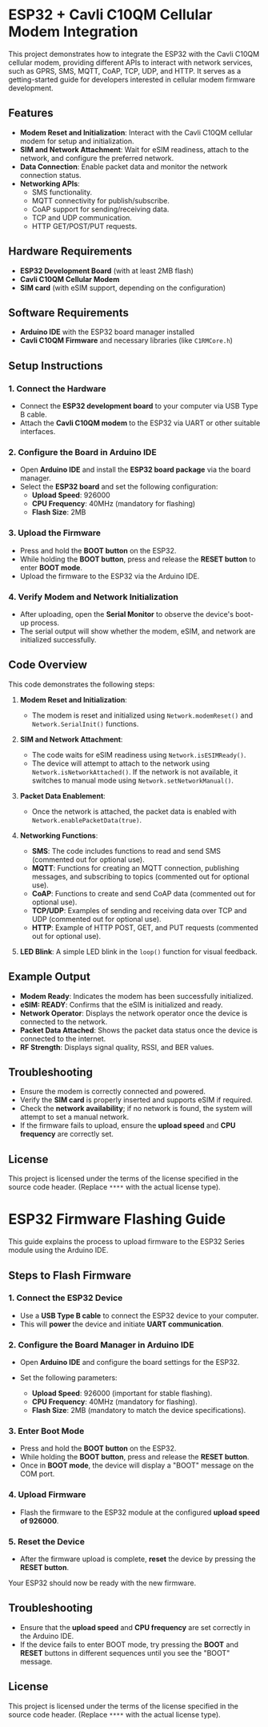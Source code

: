 # ESP32 + Cavli C10QM Cellular Modem Integration

This project demonstrates how to integrate the ESP32 with the Cavli C10QM cellular modem, providing different APIs to interact with network services, such as GPRS, SMS, MQTT, CoAP, TCP, UDP, and HTTP. It serves as a getting-started guide for developers interested in cellular modem firmware development.

## Features

- **Modem Reset and Initialization**: Interact with the Cavli C10QM cellular modem for setup and initialization.
- **SIM and Network Attachment**: Wait for eSIM readiness, attach to the network, and configure the preferred network.
- **Data Connection**: Enable packet data and monitor the network connection status.
- **Networking APIs**:
  - SMS functionality.
  - MQTT connectivity for publish/subscribe.
  - CoAP support for sending/receiving data.
  - TCP and UDP communication.
  - HTTP GET/POST/PUT requests.

## Hardware Requirements

- **ESP32 Development Board** (with at least 2MB flash)
- **Cavli C10QM Cellular Modem**
- **SIM card** (with eSIM support, depending on the configuration)

## Software Requirements

- **Arduino IDE** with the ESP32 board manager installed
- **Cavli C10QM Firmware** and necessary libraries (like `C1RMCore.h`)

## Setup Instructions

### 1. **Connect the Hardware**
   - Connect the **ESP32 development board** to your computer via USB Type B cable.
   - Attach the **Cavli C10QM modem** to the ESP32 via UART or other suitable interfaces.

### 2. **Configure the Board in Arduino IDE**
   - Open **Arduino IDE** and install the **ESP32 board package** via the board manager.
   - Select the **ESP32 board** and set the following configuration:
     - **Upload Speed**: 926000
     - **CPU Frequency**: 40MHz (mandatory for flashing)
     - **Flash Size**: 2MB

### 3. **Upload the Firmware**
   - Press and hold the **BOOT button** on the ESP32.
   - While holding the **BOOT button**, press and release the **RESET button** to enter **BOOT mode**.
   - Upload the firmware to the ESP32 via the Arduino IDE.

### 4. **Verify Modem and Network Initialization**
   - After uploading, open the **Serial Monitor** to observe the device's boot-up process.
   - The serial output will show whether the modem, eSIM, and network are initialized successfully.

## Code Overview

This code demonstrates the following steps:

1. **Modem Reset and Initialization**:
   - The modem is reset and initialized using `Network.modemReset()` and `Network.SerialInit()` functions.
   
2. **SIM and Network Attachment**:
   - The code waits for eSIM readiness using `Network.isESIMReady()`.
   - The device will attempt to attach to the network using `Network.isNetworkAttached()`. If the network is not available, it switches to manual mode using `Network.setNetworkManual()`.

3. **Packet Data Enablement**:
   - Once the network is attached, the packet data is enabled with `Network.enablePacketData(true)`.

4. **Networking Functions**:
   - **SMS**: The code includes functions to read and send SMS (commented out for optional use).
   - **MQTT**: Functions for creating an MQTT connection, publishing messages, and subscribing to topics (commented out for optional use).
   - **CoAP**: Functions to create and send CoAP data (commented out for optional use).
   - **TCP/UDP**: Examples of sending and receiving data over TCP and UDP (commented out for optional use).
   - **HTTP**: Example of HTTP POST, GET, and PUT requests (commented out for optional use).

5. **LED Blink**: A simple LED blink in the `loop()` function for visual feedback.

## Example Output

- **Modem Ready**: Indicates the modem has been successfully initialized.
- **eSIM: READY**: Confirms that the eSIM is initialized and ready.
- **Network Operator**: Displays the network operator once the device is connected to the network.
- **Packet Data Attached**: Shows the packet data status once the device is connected to the internet.
- **RF Strength**: Displays signal quality, RSSI, and BER values.

## Troubleshooting

- Ensure the modem is correctly connected and powered.
- Verify the **SIM card** is properly inserted and supports eSIM if required.
- Check the **network availability**; if no network is found, the system will attempt to set a manual network.
- If the firmware fails to upload, ensure the **upload speed** and **CPU frequency** are correctly set.

## License

This project is licensed under the terms of the license specified in the source code header. (Replace `****` with the actual license type).


# ESP32 Firmware Flashing Guide

This guide explains the process to upload firmware to the ESP32 Series module using the Arduino IDE.

## Steps to Flash Firmware

### 1. **Connect the ESP32 Device**
   - Use a **USB Type B cable** to connect the ESP32 device to your computer.
   - This will **power** the device and initiate **UART communication**.

### 2. **Configure the Board Manager in Arduino IDE**
   - Open **Arduino IDE** and configure the board settings for the ESP32.
   
   - Set the following parameters:
     - **Upload Speed**: 926000 (important for stable flashing).
     - **CPU Frequency**: 40MHz (mandatory for flashing).
     - **Flash Size**: 2MB (mandatory to match the device specifications).

### 3. **Enter Boot Mode**
   - Press and hold the **BOOT button** on the ESP32.
   - While holding the **BOOT button**, press and release the **RESET button**.
   - Once in **BOOT mode**, the device will display a "BOOT" message on the COM port.

### 4. **Upload Firmware**
   - Flash the firmware to the ESP32 module at the configured **upload speed of 926000**.
   
### 5. **Reset the Device**
   - After the firmware upload is complete, **reset** the device by pressing the **RESET button**.
   
Your ESP32 should now be ready with the new firmware.

## Troubleshooting

- Ensure that the **upload speed** and **CPU frequency** are set correctly in the Arduino IDE.
- If the device fails to enter BOOT mode, try pressing the **BOOT** and **RESET** buttons in different sequences until you see the "BOOT" message.

## License

This project is licensed under the terms of the license specified in the source code header. (Replace `****` with the actual license type).
